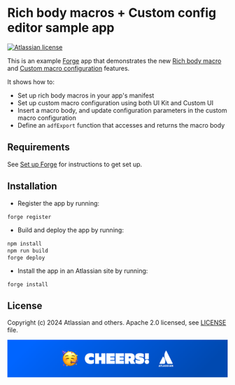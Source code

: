 # Rich body macros + Custom config editor sample app

[![Atlassian license](https://img.shields.io/badge/license-Apache%202.0-blue.svg?style=flat-square)](LICENSE)

This is an example [Forge](https://developer.atlassian.com/platform/forge/) app that demonstrates the new [Rich body macro](https://developer.atlassian.com/platform/forge/using-rich-text-bodied-macros/) and [Custom macro configuration](https://developer.atlassian.com/platform/forge/add-custom-configuration-to-a-macro/) features.

It shows how to:

- Set up rich body macros in your app's manifest
- Set up custom macro configuration using both UI Kit and Custom UI
- Insert a macro body, and update configuration parameters in the custom macro configuration
- Define an `adfExport` function that accesses and returns the macro body

## Requirements

See [Set up Forge](https://developer.atlassian.com/platform/forge/getting-started/) for instructions to get set up.

## Installation

- Register the app by running:

```shell
forge register
```

- Build and deploy the app by running:

```shell
npm install
npm run build
forge deploy
```

- Install the app in an Atlassian site by running:

```shell
forge install
```

## License

Copyright (c) 2024 Atlassian and others.
Apache 2.0 licensed, see [LICENSE](LICENSE) file.

[![From Atlassian](https://raw.githubusercontent.com/atlassian-internal/oss-assets/master/banner-cheers.png)](https://www.atlassian.com)
